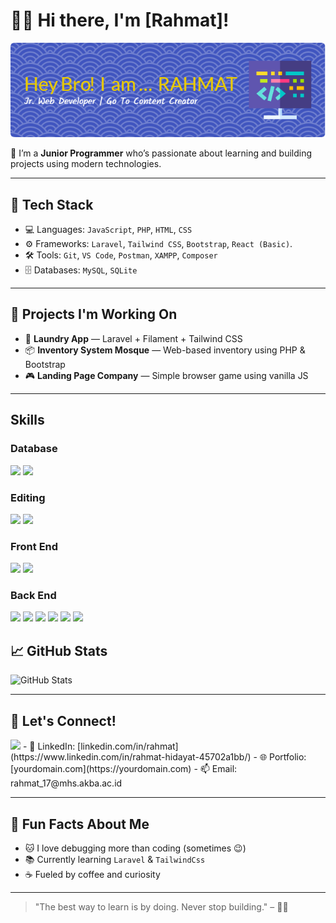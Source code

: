 # 👨‍💻 Hi there, I'm [Rahmat]!

![Rahmat](img/github-header-image.png)

🌱 I’m a **Junior Programmer** who’s passionate about learning and building projects using modern technologies.

---

## 🔧 Tech Stack

- 💻 Languages: `JavaScript`, `PHP`, `HTML`, `CSS`
- ⚙️ Frameworks: `Laravel`, `Tailwind CSS`, `Bootstrap`, `React (Basic)`.
- 🛠️ Tools: `Git`, `VS Code`, `Postman`, `XAMPP`, `Composer`
- 🗄️ Databases: `MySQL`, `SQLite`

---

## 🚀 Projects I'm Working On

- 🧺 **Laundry App** — Laravel + Filament + Tailwind CSS
- 📦 **Inventory System Mosque** — Web-based inventory using PHP & Bootstrap
- 🎮 **Landing Page Company** — Simple browser game using vanilla JS

---

## Skills

### Database

<img src="https://img.shields.io/badge/Oracle-F80000?style=for-the-badge&logo=oracle&logoColor=black
"/>
<img src="https://img.shields.io/badge/MySQL-005C84?style=for-the-badge&logo=mysql&logoColor=white"/>

### Editing

<img src="https://img.shields.io/badge/Canva-%2300C4CC.svg?&style=for-the-badge&logo=Canva&logoColor=white"/>
<img src="https://img.shields.io/badge/Unsplash-000000?style=for-the-badge&logo=Unsplash&logoColor=white"/>

### Front End

<img src="https://img.shields.io/badge/Bootstrap-563D7C?style=for-the-badge&logo=bootstrap&logoColor=white"/>
<img src="https://img.shields.io/badge/Tailwind_CSS-38B2AC?style=for-the-badge&logo=tailwind-css&logoColor=white"/>

### Back End

<img src="https://img.shields.io/badge/W3Schools-04AA6D?style=for-the-badge&logo=W3Schools&logoColor=white"/>
<img src="https://img.shields.io/badge/PHP-777BB4?style=for-the-badge&logo=php&logoColor=white"/>
<img src="https://img.shields.io/badge/Docker-2CA5E0?style=for-the-badge&logo=docker&logoColor=white"/>
<img src="https://img.shields.io/badge/Laravel-FF2D20?style=for-the-badge&logo=laravel&logoColor=white"/>
<img src="https://img.shields.io/badge/Node%20js-339933?style=for-the-badge&logo=nodedotjs&logoColor=white"/>
<img src="https://img.shields.io/badge/Laravel-FF2D20?style=for-the-badge&logo=laravel&logoColor=white"/>

## 📈 GitHub Stats

![GitHub Stats](https://github-readme-stats.vercel.app/api?username=yourusername&show_icons=true&theme=radical)

---

## 🤝 Let's Connect!

<img src="https://img.shields.io/badge/LinkedIn-0077B5?style=for-the-badge&logo=linkedin&logoColor=white"/>
- 💼 LinkedIn: [linkedin.com/in/rahmat](https://www.linkedin.com/in/rahmat-hidayat-45702a1bb/)
- 🌐 Portfolio: [yourdomain.com](https://yourdomain.com)
- 📫 Email: rahmat_17@mhs.akba.ac.id

---

## 🧠 Fun Facts About Me

- 🐱 I love debugging more than coding (sometimes 😉)
- 📚 Currently learning `Laravel` & `TailwindCss`
- ☕ Fueled by coffee and curiosity

---

> "The best way to learn is by doing. Never stop building." – 🧑‍💻
